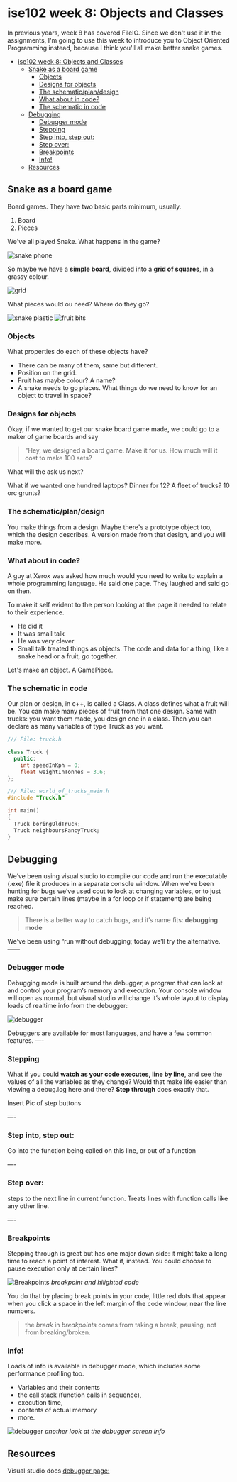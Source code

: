 # ise102 week 8:  Objects and Classes

In previous years, week 8 has covered FileIO. Since we don't use it in the assignments, I'm going to use this week to introduce you to Object Oriented Programming instead, because I think you'll all make better snake games.


<!-- @import "[TOC]" {cmd="toc" depthFrom=1 depthTo=6 orderedList=false} -->

<!-- code_chunk_output -->

- [ise102 week 8:  Objects and Classes](#ise102-week-8-objects-and-classes)
  - [Snake as a board game](#snake-as-a-board-game)
    - [Objects](#objects)
    - [Designs for objects](#designs-for-objects)
    - [The schematic/plan/design](#the-schematicplandesign)
    - [What about in code?](#what-about-in-code)
    - [The schematic in code](#the-schematic-in-code)
  - [Debugging](#debugging)
    - [Debugger mode](#debugger-mode)
    - [Stepping](#stepping)
    - [Step into, step out:](#step-into-step-out)
    - [Step over:](#step-over)
    - [Breakpoints](#breakpoints)
    - [Info!](#info)
  - [Resources](#resources)

<!-- /code_chunk_output -->

## Snake as a board game

Board games. They have two basic parts minimum, usually.

1. Board
2. Pieces

We've all played Snake. What happens in the game? 

![snake phone](assets/week1/snake.png)

So maybe we have a **simple board**, divided into a **grid of squares**, in a grassy colour.

![grid](assets/week8/board_snake_grass.png) 

What pieces would ou need? Where do they go?

![snake plastic](assets/week8/snake_plastic.jpg)
![fruit bits](assets/week8/fruit_wood_2.png)

### Objects

What properties do each of these objects have? 
* There can be many of them, same but different.
* Position on the grid.
* Fruit has maybe colour? A name?
* A snake needs to go places. What things do we need to know for an object to travel in space?

### Designs for objects
Okay, if we wanted to get our snake board game made, we could go to a maker of game boards and say 
> "Hey, we designed a board game. Make it for us. How much will it cost to make 100 sets?

What will the ask us next?

What if we wanted one hundred laptops? Dinner for 12? A fleet of trucks? 10 orc grunts?

### The schematic/plan/design

You make things from a design. Maybe there's a prototype object too, which the design describes. A version made from that design, and you will make more.

### What about in code?

A guy at Xerox was asked how much would you need to write to explain a whole programming language. He said one page. They laughed and said go on then.

To make it self evident to the person looking at the page it needed to relate to their experience. 
* He did it
* It was small talk
* He was very clever
* Small talk treated things as objects. The code and data for a thing, like a snake head or a fruit, go together.

Let's make an object. A GamePiece.

### The schematic in code

Our plan or design, in c++, is called a Class. A class defines what a fruit will be. You can make many pieces of fruit from that one design. Same with trucks: you want them made, you design one in a class. Then you can declare as many variables of type Truck as you want.

```cpp
/// File: truck.h

class Truck {
  public:
    int speedInKph = 0;
    float weightInTonnes = 3.6;
};
```

```cpp
/// File: world_of_trucks_main.h
#include "Truck.h"

int main()
{
  Truck boringOldTruck;
  Truck neighboursFancyTruck;
}

```

## Debugging

We’ve been using visual studio to compile our code and run the executable (.exe) file it produces in a separate console window. 
When we’ve been hunting for bugs we’ve used cout to look at changing variables, or to just make sure certain lines (maybe in a for loop or if statement) are being reached.

> There is a better way to catch bugs, and it’s name fits: **debugging mode**

We’ve been using “run without debugging; today we’ll try the alternative.
——
### Debugger mode 

Debugging mode is built around the debugger, a program that can look at and control your program’s memory and execution. Your console window will open as normal, but visual studio will change it’s whole layout to display loads of realtime info from the debugger:

![debugger](https://www.hanselman.com/blog/content/binary/Windows-Live-Writer/4915fd631fa1_14EEA/image_3.png)

Debuggers are available for most languages, and have a few common features.
—-
### Stepping  
What if you could **watch as your code executes, line by line**, and see the values of all the variables as they change? Would that make life easier than viewing a debug.log here and there?
**Step through** does exactly that.

Insert Pic of step buttons

—-
### Step into, step out:
Go into the function being called on this line, or out of a function

—-

### Step over: 
steps to the next line in current function. Treats lines with function calls like any other line.

—-

###  Breakpoints 

Stepping through is great but has one major down side: it might take a long time to reach a point of interest. What if, instead. You could choose to pause execution only at certain lines?

![Breakpoints](/assets/week8/breakpoint.jpg)
_breakpoint and hilighted code_

You do that by placing break points in your code, little red dots that appear when you click a space in the left margin of the code window, near the line numbers.

> the _break_ in _breakpoints_ comes from taking a break, pausing, not from breaking/broken.

###  Info!

Loads of info is available in debugger mode, which includes some performance profiling too. 

* Variables and their contents
* the call stack (function calls in sequence), 
* execution time, 
* contents of actual memory 
* more.

![debugger](https://www.hanselman.com/blog/content/binary/Windows-Live-Writer/4915fd631fa1_14EEA/image_3.png)
_another look at the debugger screen info_

##  Resources

Visual studio docs [debugger page:](https://docs.microsoft.com/en-us/visualstudio/debugger/navigating-through-code-with-the-debugger?view=vs-2019)
